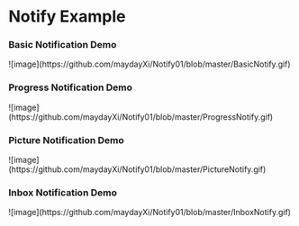 # Notify Example

<h3>Basic Notification Demo</h3>
![image](https://github.com/maydayXi/Notify01/blob/master/BasicNotify.gif)
<br>
<h3>Progress Notification Demo</h3>
![image](https://github.com/maydayXi/Notify01/blob/master/ProgressNotify.gif)
<br>
<h3>Picture Notification Demo</h3>
![image](https://github.com/maydayXi/Notify01/blob/master/PictureNotify.gif)
<br>
<h3>Inbox Notification Demo</h3>
![image](https://github.com/maydayXi/Notify01/blob/master/InboxNotify.gif)
